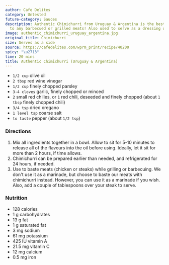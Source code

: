 ```yaml
---
author: Cafe Delites
category: Untested
future-category: Sauces
description: Authentic Chimichurri from Uruguay & Argentina is the best accompaniment
  to any barbecued or grilled meats! Also used to serve as a dressing on salads!
image: authentic_chimichurri_uruguay_argentina.jpg
original_title: Chimichurri
size: Serves as a side
source: https://cafedelites.com/wprm_print/recipe/40200
spicy: "\u2713"
time: 20 mins
title: Authentic Chimichurri (Uruguay & Argentina)
---
```


* `1/2 cup` olive oil
* `2 tbsp` red wine vinegar
* `1/2 cup` finely chopped parsley
* `3-4 cloves` garlic, finely chopped or minced
* `2` small red chilies, or `1` red chili, deseeded and finely chopped (about `1 tbsp` finely chopped chili)
* `3/4 tsp` dried oregano
* `1 level tsp` coarse salt
* `to taste` pepper (about `1/2 tsp`)

### Directions

1. Mix all ingredients together in a bowl. Allow to sit for 5-10 minutes to release all of the flavours into the oil before using. Ideally, let it sit for more than 2 hours, if time allows.
2. Chimichurri can be prepared earlier than needed, and refrigerated for 24 hours, if needed.
3. Use to baste meats (chicken or steaks) while grilling or barbecuing. We don't use it as a marinade, but choose to baste our meats with chimichurri instead. However, you can use it as a marinade if you wish. Also, add a couple of tablespoons over your steak to serve.

### Nutrition

* 128 calories
* 1 g carbohydrates
* 13 g fat
* 1 g saturated fat
* 3 mg sodium
* 61 mg potassium
* 425 IU vitamin A
* 21.5 mg vitamin C
* 12 mg calcium
* 0.5 mg iron